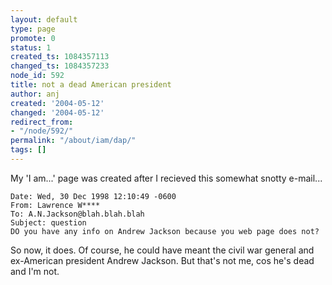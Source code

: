 ```yaml
---
layout: default
type: page
promote: 0
status: 1
created_ts: 1084357113
changed_ts: 1084357233
node_id: 592
title: not a dead American president
author: anj
created: '2004-05-12'
changed: '2004-05-12'
redirect_from:
- "/node/592/"
permalink: "/about/iam/dap/"
tags: []
---
```

My 'I am...' page was created after I recieved this somewhat snotty e-mail...

    Date: Wed, 30 Dec 1998 12:10:49 -0600
    From: Lawrence W****
    To: A.N.Jackson@blah.blah.blah
    Subject: question
    DO you have any info on Andrew Jackson because you web page does not?

So now, it does. Of course, he could have meant the civil war general and ex-American president Andrew Jackson. But that's not me, cos he's dead and I'm not. 
